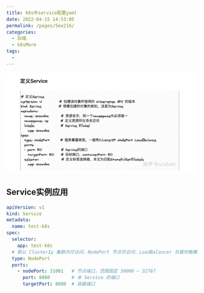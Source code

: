 ```yaml
---
title: k8s中service配置yaml
date: 2022-04-15 14:53:05
permalink: /pages/5ee216/
categories:
  - 后端
  - k8sMore
tags:
  - 
---
```






<img src="./minilet/image-20220415145438637.png" alt="image-20220415145438637" style="zoom:80%;" />




## Service实例应用

``` yaml
apiVersion: v1
kind: Service
metadata:
  name: test-k8s
spec:
  selector:
    app: test-k8s
  # 默认 ClusterIp 集群内可访问，NodePort 节点可访问，LoadBalancer 负载均衡模式（需要负载均衡器才可用）
  type: NodePort
  ports:
    - nodePort: 31001   # 节点端口，范围固定 30000 ~ 32767
      port: 8080        # 本 Service 的端口
      targetPort: 8080  # 容器端口
```


